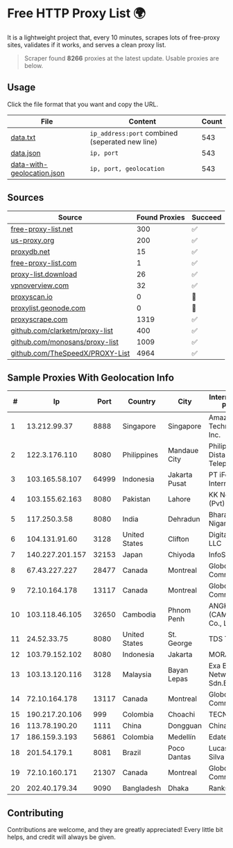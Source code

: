 
# Free HTTP Proxy List 🌍

It is a lightweight project that, every 10 minutes, scrapes lots of free-proxy sites, validates if it works, and serves a clean proxy list.


> Scraper found **8266** proxies at the latest update. Usable proxies are below.

## Usage

Click the file format that you want and copy the URL.


|File|Content|Count|
|----|-------|-----|
|[data.txt](https://raw.githubusercontent.com/themiralay/Proxy-List-World/master/data.txt)|`ip_address:port` combined (seperated new line)|543|
|[data.json](https://raw.githubusercontent.com/themiralay/Proxy-List-World/master/data.json)|`ip, port`|543|
|[data-with-geolocation.json](https://raw.githubusercontent.com/themiralay/Proxy-List-World/master/data-with-geolocation.json)|`ip, port, geolocation`|543|

## Sources

|Source|Found Proxies|Succeed|
|------|-------------|-------|
|[free-proxy-list.net](https://free-proxy-list.net)|300|✅|
|[us-proxy.org](https://www.us-proxy.org)|200|✅|
|[proxydb.net](http://proxydb.net)|15|✅|
|[free-proxy-list.com](https://free-proxy-list.com/?page=&port=&type%5B%5D=http&type%5B%5D=https&up_time=0&search=Search)|1|✅|
|[proxy-list.download](https://www.proxy-list.download/HTTP)|26|✅|
|[vpnoverview.com](https://vpnoverview.com/privacy/anonymous-browsing/free-proxy-servers)|32|✅|
|[proxyscan.io](https://www.proxyscan.io)|0|🚫|
|[proxylist.geonode.com](https://proxylist.geonode.com/api/proxy-list?limit=300&page=1&sort_by=lastChecked&sort_type=desc&protocols=http,https)|0|🚫|
|[proxyscrape.com](https://api.proxyscrape.com/v2/?request=displayproxies&protocol=http&timeout=10000&country=all&ssl=all&anonymity=all)|1319|✅|
|[github.com/clarketm/proxy-list](https://raw.githubusercontent.com/clarketm/proxy-list/master/proxy-list-raw.txt)|400|✅|
|[github.com/monosans/proxy-list](https://raw.githubusercontent.com/monosans/proxy-list/main/proxies/http.txt)|1009|✅|
|[github.com/TheSpeedX/PROXY-List](https://raw.githubusercontent.com/TheSpeedX/PROXY-List/master/http.txt)|4964|✅|


## Sample Proxies With Geolocation Info

|#|Ip|Port|Country|City|Internet Service Provider|
|-|--|----|-------|----|-------------------------|
|1|13.212.99.37|8888|Singapore|Singapore|Amazon Technologies Inc.|
|2|122.3.176.110|8080|Philippines|Mandaue City|Philippine Long Distance Telephone Co.|
|3|103.165.58.107|64999|Indonesia|Jakarta Pusat|PT iForte Global Internet|
|4|103.155.62.163|8080|Pakistan|Lahore|KK Networks (Pvt) Ltd.|
|5|117.250.3.58|8080|India|Dehradun|Bharat Sanchar Nigam Ltd|
|6|104.131.91.60|3128|United States|Clifton|DigitalOcean, LLC|
|7|140.227.201.157|32153|Japan|Chiyoda|InfoSphere|
|8|67.43.227.227|28477|Canada|Montreal|GloboTech Communications|
|9|72.10.164.178|13117|Canada|Montreal|GloboTech Communications|
|10|103.118.46.105|32650|Cambodia|Phnom Penh|ANGKOR E & C (CAMBODIA) Co., Ltd.|
|11|24.52.33.75|8080|United States|St. George|TDS TELECOM|
|12|103.79.152.102|8080|Indonesia|Jakarta|MORATELINDO|
|13|103.13.120.116|3128|Malaysia|Bayan Lepas|Exa Bytes Network Sdn.Bhd.|
|14|72.10.164.178|13117|Canada|Montreal|GloboTech Communications|
|15|190.217.20.106|999|Colombia|Choachi|TECNOLOGÍA|
|16|113.78.190.20|1111|China|Dongguan|Chinanet|
|17|186.159.3.193|56861|Colombia|Medellín|Edatel S.a. E.S.P|
|18|201.54.179.1|8081|Brazil|Poco Dantas|Lucas De Souza Silva|
|19|72.10.160.171|21307|Canada|Montreal|GloboTech Communications|
|20|202.40.179.34|9090|Bangladesh|Dhaka|Ranks ITT|



## Contributing

Contributions are welcome, and they are greatly appreciated! Every
little bit helps, and credit will always be given.

